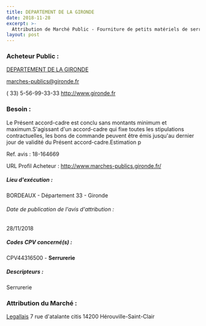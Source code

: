 ```yaml
---
title: DEPARTEMENT DE LA GIRONDE
date: 2018-11-28
excerpt: >-
  Attribution de Marché Public - Fourniture de petits matériels de serrurerie destinés aux services du Département de la Gironde
layout: post
---
```


### Acheteur Public : 
<a href="/acheteur-137/siren-223300013"> DEPARTEMENT DE LA GIRONDE</a><br/>



marches-publics@gironde.fr

( 33) 5-56-99-33-33
http://www.gironde.fr
### Besoin :

Le Présent accord-cadre est conclu sans montants minimum et maximum.S'agissant d'un accord-cadre qui fixe toutes les stipulations contractuelles, les bons de commande peuvent être émis jusqu'au dernier jour de validité du Présent accord-cadre.Estimation p

Ref. avis : 18-164669

URL Profil Acheteur : http://www.marches-publics.gironde.fr/

##### Lieu d'exécution :

BORDEAUX - Département 33 - Gironde

###### Date de publication de l'avis d'attribution : 
28/11/2018

##### Codes CPV concerné(s) :
CPV44316500 - **Serrurerie** <br/>

##### Descripteurs :
Serrurerie <br/>

### Attribution du Marché :
<a href="/entreprise-572/siren-563820489"> Legallais</a>    7 rue d'atalante citis 14200 Hérouville-Saint-Clair <br/>
